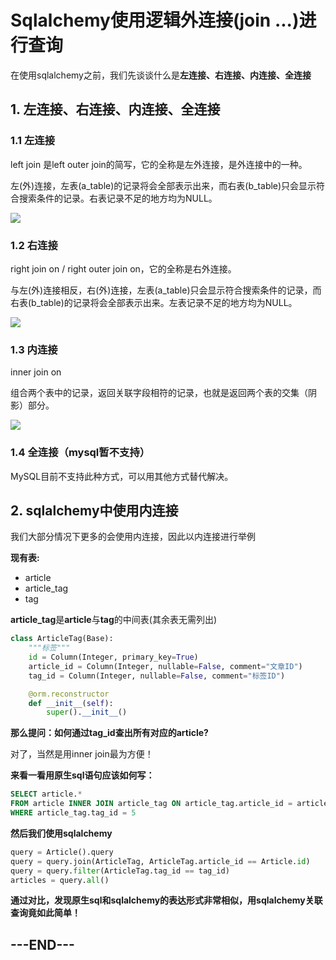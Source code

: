 # Sqlalchemy使用逻辑外连接(join ...)进行查询

在使用sqlalchemy之前，我们先谈谈什么是**左连接、右连接、内连接、全连接**

## 1. 左连接、右连接、内连接、全连接

### 1.1 左连接

left join 是left outer join的简写，它的全称是左外连接，是外连接中的一种。

左(外)连接，左表(a_table)的记录将会全部表示出来，而右表(b_table)只会显示符合搜索条件的记录。右表记录不足的地方均为NULL。

![](https://img-blog.csdn.net/20171209142610819?watermark/2/text/aHR0cDovL2Jsb2cuY3Nkbi5uZXQvcGxnMTc=/font/5a6L5L2T/fontsize/400/fill/I0JBQkFCMA==/dissolve/70/gravity/SouthEast)

### 1.2 右连接

right join on / right outer join on，它的全称是右外连接。

与左(外)连接相反，右(外)连接，左表(a_table)只会显示符合搜索条件的记录，而右表(b_table)的记录将会全部表示出来。左表记录不足的地方均为NULL。

![](https://img-blog.csdn.net/20171209144056668?watermark/2/text/aHR0cDovL2Jsb2cuY3Nkbi5uZXQvcGxnMTc=/font/5a6L5L2T/fontsize/400/fill/I0JBQkFCMA==/dissolve/70/gravity/SouthEast)

### 1.3 内连接

inner join on

组合两个表中的记录，返回关联字段相符的记录，也就是返回两个表的交集（阴影）部分。

![](https://img-blog.csdn.net/20171209135846780?watermark/2/text/aHR0cDovL2Jsb2cuY3Nkbi5uZXQvcGxnMTc=/font/5a6L5L2T/fontsize/400/fill/I0JBQkFCMA==/dissolve/70/gravity/SouthEast)

### 1.4 全连接（mysql暂不支持）

MySQL目前不支持此种方式，可以用其他方式替代解决。

## 2. sqlalchemy中使用内连接

我们大部分情况下更多的会使用内连接，因此以内连接进行举例

**现有表:**

- article
- article_tag
- tag

**article_tag**是**article**与**tag**的中间表(其余表无需列出)

````python
class ArticleTag(Base):
    """标签"""
    id = Column(Integer, primary_key=True)
    article_id = Column(Integer, nullable=False, comment="文章ID")
    tag_id = Column(Integer, nullable=False, comment="标签ID")

    @orm.reconstructor
    def __init__(self):
        super().__init__()
````

**那么提问：如何通过tag_id查出所有对应的article?**

对了，当然是用inner join最为方便！

**来看一看用原生sql语句应该如何写：**

```sql
SELECT article.*
FROM article INNER JOIN article_tag ON article_tag.article_id = article.id 
WHERE article_tag.tag_id = 5
```

**然后我们使用sqlalchemy**

```python
query = Article().query
query = query.join(ArticleTag, ArticleTag.article_id == Article.id)
query = query.filter(ArticleTag.tag_id == tag_id)
articles = query.all()
```

**通过对比，发现原生sql和sqlalchemy的表达形式非常相似，用sqlalchemy关联查询竟如此简单！**

## ---END---

